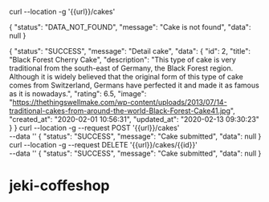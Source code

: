 curl --location -g '{{url}}/cakes'

{
  "status": "DATA_NOT_FOUND",
  "message": "Cake is not found",
  "data": null
}

{
  "status": "SUCCESS",
  "message": "Detail cake",
  "data": {
    "id": 2,
    "title": "Black Forest Cherry Cake",
    "description": "This type of cake is very traditional from the south-east of Germany, the Black Forest region. Although it is widely believed that the original form of this type of cake comes from Switzerland, Germans have perfected it and made it as famous as it is nowadays.",
    "rating": 6.5,
    "image": "https://thethingswellmake.com/wp-content/uploads/2013/07/14-traditional-cakes-from-around-the-world-Black-Forest-Cake41.jpg",
    "created_at": "2020-02-01 10:56:31",
    "updated_at": "2020-02-13 09:30:23"
  }
}
curl --location -g --request POST '{{url}}/cakes' \
--data ''
{
  "status": "SUCCESS",
  "message": "Cake submitted",
  "data": null
}
curl --location -g --request DELETE '{{url}}/cakes/{{id}}' \
--data ''
{
  "status": "SUCCESS",
  "message": "Cake submitted",
  "data": null
}



# jeki-coffeshop
